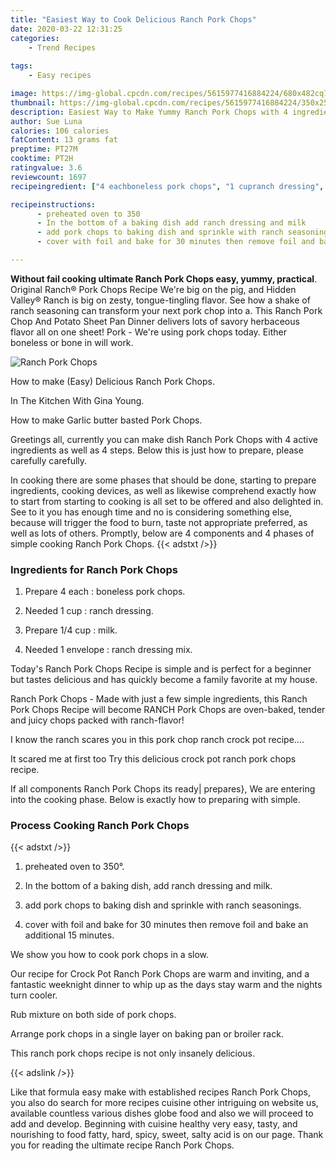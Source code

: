 ```yaml
---
title: "Easiest Way to Cook Delicious Ranch Pork Chops"
date: 2020-03-22 12:31:25
categories:
    - Trend Recipes
    
tags:
    - Easy recipes

image: https://img-global.cpcdn.com/recipes/5615977416884224/680x482cq70/ranch-pork-chops-recipe-main-photo.jpg
thumbnail: https://img-global.cpcdn.com/recipes/5615977416884224/350x250cq70/ranch-pork-chops-recipe-main-photo.jpg
description: Easiest Way to Make Yummy Ranch Pork Chops with 4 ingredients and 4 stages of easy cooking.
author: Sue Luna
calories: 106 calories
fatContent: 13 grams fat
preptime: PT27M
cooktime: PT2H
ratingvalue: 3.6
reviewcount: 1697
recipeingredient: ["4 eachboneless pork chops", "1 cupranch dressing", "1/4 cupmilk", "1 enveloperanch dressing mix"]

recipeinstructions: 
      - preheated oven to 350 
      - In the bottom of a baking dish add ranch dressing and milk 
      - add pork chops to baking dish and sprinkle with ranch seasonings 
      - cover with foil and bake for 30 minutes then remove foil and bake an additional 15 minutes

---
```




**Without fail cooking ultimate Ranch Pork Chops easy, yummy, practical**. Original Ranch® Pork Chops Recipe We&#39;re big on the pig, and Hidden Valley® Ranch is big on zesty, tongue-tingling flavor. See how a shake of ranch seasoning can transform your next pork chop into a. This Ranch Pork Chop And Potato Sheet Pan Dinner delivers lots of savory herbaceous flavor all on one sheet! Pork - We&#39;re using pork chops today. Either boneless or bone in will work.


![Ranch Pork Chops](https://img-global.cpcdn.com/recipes/5615977416884224/680x482cq70/ranch-pork-chops-recipe-main-photo.jpg "Ranch Pork Chops")



How to make (Easy) Delicious Ranch Pork Chops.

In The Kitchen With Gina Young.

How to make Garlic butter basted Pork Chops.


Greetings all, currently you can make dish Ranch Pork Chops with 4 active ingredients as well as 4 steps. Below this is just how to prepare, please carefully carefully.

In cooking there are some phases that should be done, starting to prepare ingredients, cooking devices, as well as likewise comprehend exactly how to start from starting to cooking is all set to be offered and also delighted in. See to it you has enough time and no is considering something else, because will trigger the food to burn, taste not appropriate preferred, as well as lots of others. Promptly, below are 4 components and 4 phases of simple cooking Ranch Pork Chops.
{{< adstxt />}}

### Ingredients for Ranch Pork Chops


1. Prepare 4 each : boneless pork chops.

1. Needed 1 cup : ranch dressing.

1. Prepare 1/4 cup : milk.

1. Needed 1 envelope : ranch dressing mix.


Today&#39;s Ranch Pork Chops Recipe is simple and is perfect for a beginner but tastes delicious and has quickly become a family favorite at my house.

Ranch Pork Chops - Made with just a few simple ingredients, this Ranch Pork Chops Recipe will become RANCH Pork Chops are oven-baked, tender and juicy chops packed with ranch-flavor!

I know the ranch scares you in this pork chop ranch crock pot recipe….

It scared me at first too Try this delicious crock pot ranch pork chops recipe.


If all components Ranch Pork Chops its ready| prepares}, We are entering into the cooking phase. Below is exactly how to preparing with simple.

### Process Cooking Ranch Pork Chops

{{< adstxt />}}


1. preheated oven to 350°.



1. In the bottom of a baking dish, add ranch dressing and milk.



1. add pork chops to baking dish and sprinkle with ranch seasonings.



1. cover with foil and bake for 30 minutes then remove foil and bake an additional 15 minutes.




We show you how to cook pork chops in a slow.

Our recipe for Crock Pot Ranch Pork Chops are warm and inviting, and a fantastic weeknight dinner to whip up as the days stay warm and the nights turn cooler.

Rub mixture on both side of pork chops.

Arrange pork chops in a single layer on baking pan or broiler rack.

This ranch pork chops recipe is not only insanely delicious.


{{< adslink />}}

Like that formula easy make with established recipes Ranch Pork Chops, you also do search for more recipes cuisine other intriguing on website us, available countless various dishes globe food and also we will proceed to add and develop. Beginning with cuisine healthy very easy, tasty, and nourishing to food fatty, hard, spicy, sweet, salty acid is on our page. Thank you for reading the ultimate recipe Ranch Pork Chops.
